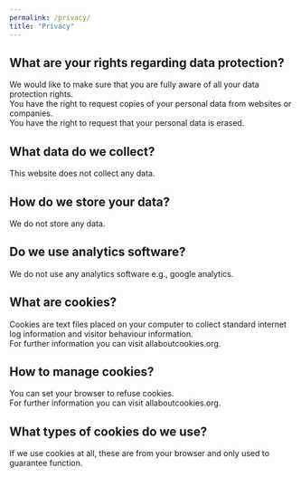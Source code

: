 ```yaml
---
permalink: /privacy/
title: "Privacy"
---
```

    
## What are your rights regarding data protection?
We would like to make sure that you are fully aware of all your data protection rights.
<br> You have the right to request copies of your personal data from websites or companies.
<br> You have the right to request that your personal data is erased.

## What data do we collect?
This website does not collect any data.

## How do we store your data?
We do not store any data.

## Do we use analytics software?
We do not use any analytics software e.g., google analytics. 

## What are cookies?
Cookies are text files placed on your computer to collect standard internet log information and visitor behaviour information. 
<br> For further information you can visit allaboutcookies.org.

## How to manage cookies?
You can set your browser to refuse cookies. 
<br> For further information you can visit allaboutcookies.org.

## What types of cookies do we use?
If we use cookies at all, these are from your browser and only used to guarantee function.
